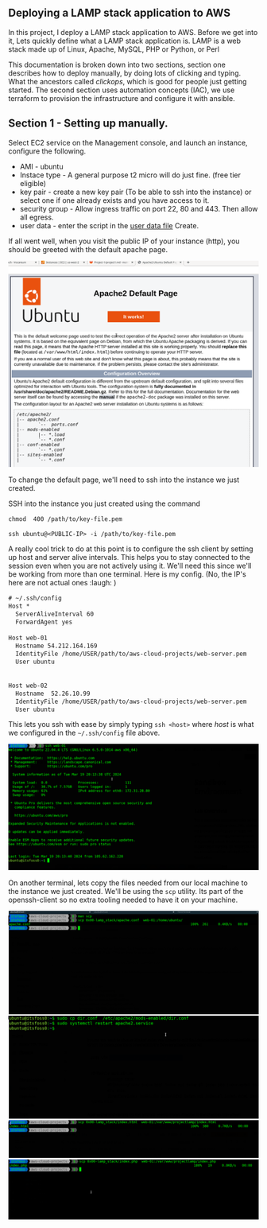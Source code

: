 ## Deploying a LAMP stack application to AWS

In this project, I deploy a LAMP stack application to AWS. Before we get into it, Lets quickly define what a LAMP stack application is.  LAMP is a web stack made up of Linux, Apache, MySQL, PHP or Python, or Perl

This documentation is broken down into two sections, section one describes how to deploy manually, by doing lots of clicking and typing. What the ancestors called _clickops_, which is good for people just getting started. The second section uses automation concepts (IAC), we use terraform to provision the infrastructure and configure it with ansible. 


## Section 1 - Setting up manually. 
Select EC2 service on the Management console, and launch an instance, configure the following. 
- AMI - ubuntu
- Instace type - A general purpose t2 micro will do just fine. (free tier eligible)
- key pair - create a new key pair (To be able to ssh into the instance) or select one if one already exists and you have access to it. 
- security group - Allow ingress traffic on port 22, 80 and 443. Then allow all egress.
- user data - enter the script in the [user data file](./user-data.sh)
Create. 

If all went well, when you visit the public IP of your instance (http), you should be greeted with the default apache page. 

![default apache page](./assets/apache-default-page.png)

To change the default page, we'll need to ssh into the instance we just created. 

SSH into the instance you just created using the command 
```
chmod  400 /path/to/key-file.pem
```

```
ssh ubuntu@<PUBLIC-IP> -i /path/to/key-file.pem
```

A really cool trick to do at this point is to configure the ssh client by setting up host and server alive intervals. This helps you to stay connected to the session even when you are not actively using it. We'll need this since we'll be working from more than one terminal.  Here is my config. (No, the IP's here are not actual ones :laugh: )

```ssh
# ~/.ssh/config
Host * 
  ServerAliveInterval 60
  ForwardAgent yes

Host web-01
  Hostname 54.212.164.169
  IdentityFile /home/USER/path/to/aws-cloud-projects/web-server.pem
  User ubuntu


Host web-02
  Hostname  52.26.10.99
  IdentityFile /home/USER/path/to/aws-cloud-projects/web-server.pem
  User ubuntu
```

This lets you ssh with ease by simply typing ```ssh <host>``` where _host_ is what we configured  in the ```~/.ssh/config``` file above. 

![ssh](./assets/ssh-web-01.png)


On another terminal, lets copy the files needed from our local machine to the instance we just created. 
We'll be using the `scp` utility. Its part of the openssh-client so no extra tooling needed to have it on your machine. 

![scp](./assets/scp.png)
![scp](./assets/scp-dir.conf.png)
![scp](./assets/scp-index.html.png)
![scp](./assets/scp-index.php.png)
